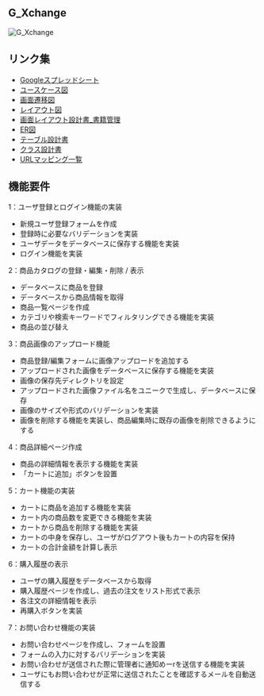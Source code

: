 ## G_Xchange
![G_Xchange](https://img.shields.io/badge/Version-0.0.0-990000.svg)

## リンク集
- [Googleスプレッドシート](https://drive.google.com/drive/u/0/folders/1-roOokKqeLLemFCi9_nUCXZB8nd9r2Mg)
- [ユースケース図](https://www.figma.com/design/1FHDWPVVQIz17znMWBGoMA/UML-Use-Case-Diagram-(Community)?node-id=0-1&t=gJ14Ykkbc7scDHDc-1)
- [画面遷移図](https://www.figma.com/board/VcWE3DDOnYaTjBdRCIszMV/Entity-relationship-(ER)-Diagram-(Community)?node-id=0-1&t=pMfiVIQyutNQzZTx-1)
- [レイアウト図](https://www.figma.com/design/bkxQDsRZeRDQ3whOlcx0t2/EC%E3%82%B5%E3%82%A4%E3%83%88-%E6%97%A5%E6%9C%AC%E8%AA%9E%E3%83%AF%E3%82%A4%E3%83%A4%E3%83%BC%E3%83%95%E3%83%AC%E3%83%BC%E3%83%A0-(Community)?node-id=31-10850&t=nO1CiySTnnIjovim-1)
- [画面レイアウト設計書_書籍管理](https://docs.google.com/document/d/1K5AMjsroJLlKEMf1fIPJKDw1e8ZMhxsK/edit)
- [ER図](https://www.figma.com/board/doltIUZEiDblQT2GUJRbuL/FigJam-ER-Diagram-Template-(Community)?node-id=0-1&t=2bRAgjsLxfx5ZSXm-1)
- [テーブル設計書](https://docs.google.com/spreadsheets/d/1sB0bkHo7bQcCjjboNBKfvzxNyTK-gV-x4ntMSb97Ydo/edit?gid=0#gid=0)
- [クラス設計書](https://docs.google.com/spreadsheets/d/1-87RJE4FHaRmWMn16mwFAHAaWpDv8kcq/edit?gid=788228945#gid=788228945)
- [URLマッピング一覧](https://docs.google.com/spreadsheets/d/1y0lJ4_Cli_bPAPsbkgGsMGVLZdjui-6b/edit?gid=1173526636#gid=1173526636)

## 機能要件
1：ユーザ登録とログイン機能の実装
- 新規ユーザ登録フォームを作成
- 登録時に必要なバリデーションを実装
- ユーザデータをデータベースに保存する機能を実装
- ログイン機能を実装

2：商品カタログの登録・編集・削除 / 表示
- データベースに商品を登録
- データベースから商品情報を取得
- 商品一覧ページを作成
- カテゴリや検索キーワードでフィルタリングできる機能を実装
- 商品の並び替え

3：商品画像のアップロード機能
- 商品登録/編集フォームに画像アップロードを追加する
- アップロードされた画像をデータベースに保存する機能を実装
- 画像の保存先ディレクトリを設定
- アップロードされた画像ファイル名をユニークで生成し、データベースに保存
- 画像のサイズや形式のバリデーションを実装
- 画像を削除する機能を実装し、商品編集時に既存の画像を削除できるようにする

4：商品詳細ページ作成
- 商品の詳細情報を表示する機能を実装
- 「カートに追加」ボタンを設置

5：カート機能の実装
- カートに商品を追加する機能を実装
- カート内の商品数を変更できる機能を実装
- カートから商品を削除する機能を実装
- カートの中身を保存し、ユーザがログアウト後もカートの内容を保持
- カートの合計金額を計算し表示

6：購入履歴の表示
- ユーザの購入履歴をデータベースから取得
- 購入履歴ページを作成し、過去の注文をリスト形式で表示
- 各注文の詳細情報を表示
- 再購入ボタンを実装

7：お問い合わせ機能の実装
- お問い合わせページを作成し、フォームを設置
- フォームの入力に対するバリデーションを実装
- お問い合わせが送信された際に管理者に通知めーrを送信する機能を実装
- ユーザにもお問い合わせが正常に送信されたことを確認するメールを自動送信する
